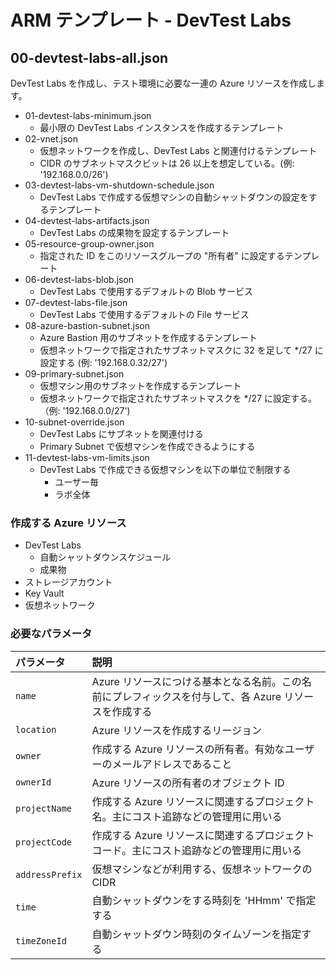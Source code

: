 # ARM テンプレート - DevTest Labs

## 00-devtest-labs-all.json

DevTest Labs を作成し、テスト環境に必要な一連の Azure リソースを作成します。

- 01-devtest-labs-minimum.json
    - 最小限の DevTest Labs インスタンスを作成するテンプレート
- 02-vnet.json
    - 仮想ネットワークを作成し、DevTest Labs と関連付けるテンプレート
    - CIDR のサブネットマスクビットは 26 以上を想定している。(例: '192.168.0.0/26')
- 03-devtest-labs-vm-shutdown-schedule.json
    - DevTest Labs で作成する仮想マシンの自動シャットダウンの設定をするテンプレート
- 04-devtest-labs-artifacts.json
    - DevTest Labs の成果物を設定するテンプレート
- 05-resource-group-owner.json
    - 指定された ID をこのリソースグループの "所有者" に設定するテンプレート
- 06-devtest-labs-blob.json
    - DevTest Labs で使用するデフォルトの Blob サービス
- 07-devtest-labs-file.json
    - DevTest Labs で使用するデフォルトの File サービス
- 08-azure-bastion-subnet.json
    - Azure Bastion 用のサブネットを作成するテンプレート
    - 仮想ネットワークで指定されたサブネットマスクに 32 を足して */27 に設定する (例: '192.168.0.32/27')
- 09-primary-subnet.json
    - 仮想マシン用のサブネットを作成するテンプレート
    - 仮想ネットワークで指定されたサブネットマスクを */27 に設定する。（例: '192.168.0.0/27')
- 10-subnet-override.json
    - DevTest Labs にサブネットを関連付ける
    - Primary Subnet で仮想マシンを作成できるようにする
- 11-devtest-labs-vm-limits.json
    - DevTest Labs で作成できる仮想マシンを以下の単位で制限する
        - ユーザー毎
        - ラボ全体

### 作成する Azure リソース

- DevTest Labs
    - 自動シャットダウンスケジュール
    - 成果物
- ストレージアカウント
- Key Vault
- 仮想ネットワーク

### 必要なパラメータ

| パラメータ | 説明 |
| :------- | :------- |
| `name` | Azure リソースにつける基本となる名前。この名前にプレフィックスを付与して、各 Azure リソースを作成する |
| `location` | Azure リソースを作成するリージョン |
| `owner` | 作成する Azure リソースの所有者。有効なユーザーのメールアドレスであること |
| `ownerId` | Azure リソースの所有者のオブジェクト ID |
| `projectName` | 作成する Azure リソースに関連するプロジェクト名。主にコスト追跡などの管理用に用いる |
| `projectCode` | 作成する Azure リソースに関連するプロジェクトコード。主にコスト追跡などの管理用に用いる |
| `addressPrefix` | 仮想マシンなどが利用する、仮想ネットワークの CIDR |
| `time` | 自動シャットダウンをする時刻を 'HHmm' で指定する |
| `timeZoneId` | 自動シャットダウン時刻のタイムゾーンを指定する |


